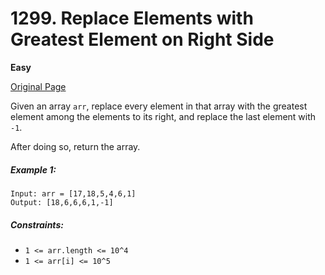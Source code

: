 # 1299. Replace Elements with Greatest Element on Right Side

**Easy**

[Original Page](https://leetcode.com/problems/replace-elements-with-greatest-element-on-right-side/)

Given an array `arr`, replace every element in that array with the greatest element among the elements to its right, and replace the last element with `-1`.

After doing so, return the array.

##### Example 1:
```
Input: arr = [17,18,5,4,6,1]
Output: [18,6,6,6,1,-1]
```

##### Constraints:
- `1 <= arr.length <= 10^4`
- `1 <= arr[i] <= 10^5`
